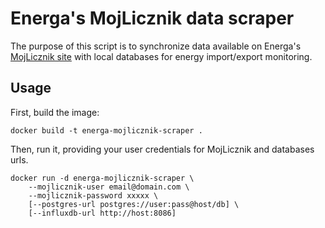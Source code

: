 # Energa's MojLicznik data scraper

The purpose of this script is to synchronize data available
on Energa's [MojLicznik site](https://mojlicznik.energa-operator.pl/)
with local databases for energy import/export monitoring.

## Usage

First, build the image:

    docker build -t energa-mojlicznik-scraper .

Then, run it, providing your user credentials for MojLicznik
and databases urls.

    docker run -d energa-mojlicznik-scraper \
        --mojlicznik-user email@domain.com \
        --mojlicznik-password xxxxx \
        [--postgres-url postgres://user:pass@host/db] \
        [--influxdb-url http://host:8086]
